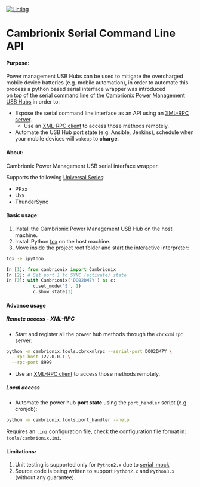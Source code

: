 [![Linting](https://github.com/theodore86/cambrionix-serial/actions/workflows/ci.yml/badge.svg)](https://github.com/theodore86/cambrionix-serial/actions/workflows/ci.yml)

# Cambrionix Serial Command Line API
#### Purpose:
Power management USB Hubs can be used to mitigate the overcharged mobile device batteries (e.g. mobile automation), 
in order to automate this process a python based serial interface wrapper was introduced  
on top of the [serial command line of the Cambrionix Power Management USB Hubs](https://www.cambrionix.com/cli) in order to:

- Expose the serial command line interface as an API using an [XML-RPC server](https://docs.python.org/3/library/xmlrpc.server.html).
  - Use an [XML-RPC client](https://docs.python.org/3/library/xmlrpc.client.html) to access those methods remotely.
- Automate the USB Hub port state (e.g. Ansible, Jenkins), schedule when your mobile devices will `wakeup` to **charge**.

#### About:
Cambrionix Power Management USB serial interface wrapper.

Supports the following [Universal Series](https://www.cambrionix.com/product-user-manuals):

* PPxx
* Uxx
* ThunderSync

#### Basic usage:

1. Install the Cambrionix Power Management USB Hub on the host machine.
2. Install Python [tox](https://pypi.org/project/tox/) on the host machine.
3. Move inside the project root folder and start the interactive interpreter:

```bash
tox -e ipython
```

```python
In [1]: from cambrionix import Cambrionix
In [2]: # Set port 1 to SYNC (activate) state
In [3]: with Cambrionix('DO02DM7Y') as c:
          c.set_mode('S', 1)
          c.show_state(1)
```

#### Advance usage

##### Remote access - XML-RPC

- Start and register all the power hub methods through the ``cbrxxmlrpc`` server:

```bash
python -m cambrionix.tools.cbrxxmlrpc --serial-port DO02DM7Y \
  --rpc-host 127.0.0.1 \
  --rpc-port 8999
```

- Use an [XML-RPC client](https://docs.python.org/3/library/xmlrpc.client.html) to access those methods remotely.

##### Local access
- Automate the power hub **port state** using the ``port_handler`` script (e.g cronjob):

```bash
python -m cambrionix.tools.port_handler --help
```

Requires an ``.ini`` configuration file, check the configuration file format in: ``tools/cambrionix.ini``.

#### Limitations:

1. Unit testing is supported only for ``Python2.x`` due to [serial_mock](https://serialmock.readthedocs.io/en/latest/)
2. Source code is being written to support ``Python2.x`` and ``Python3.x`` (without any guarantee).
